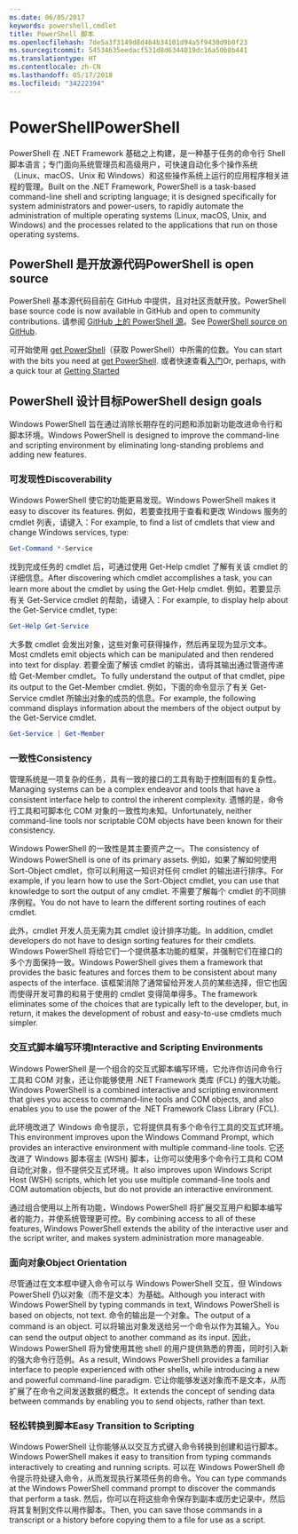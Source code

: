 ```yaml
---
ms.date: 06/05/2017
keywords: powershell,cmdlet
title: PowerShell 脚本
ms.openlocfilehash: 7de5a3f3149d8d464b34101d94a5f9430d9b0f23
ms.sourcegitcommit: 54534635eedacf531d8d6344019dc16a50b8b441
ms.translationtype: HT
ms.contentlocale: zh-CN
ms.lasthandoff: 05/17/2018
ms.locfileid: "34222394"
---
```

# <a name="powershell"></a><span data-ttu-id="f5932-103">PowerShell</span><span class="sxs-lookup"><span data-stu-id="f5932-103">PowerShell</span></span>

<span data-ttu-id="f5932-104">PowerShell 在 .NET Framework 基础之上构建，是一种基于任务的命令行 Shell 脚本语言；专门面向系统管理员和高级用户，可快速自动化多个操作系统（Linux、macOS、Unix 和 Windows）和这些操作系统上运行的应用程序相关进程的管理。</span><span class="sxs-lookup"><span data-stu-id="f5932-104">Built on the .NET Framework, PowerShell is a task-based command-line shell and scripting language; it is designed specifically for system administrators and power-users, to rapidly automate the administration of multiple operating systems (Linux, macOS, Unix, and Windows) and the processes related to the applications that run on those operating systems.</span></span>

## <a name="powershell-is-open-source"></a><span data-ttu-id="f5932-105">PowerShell 是开放源代码</span><span class="sxs-lookup"><span data-stu-id="f5932-105">PowerShell is open source</span></span>

<span data-ttu-id="f5932-106">PowerShell 基本源代码目前在 GitHub 中提供，且对社区贡献开放。</span><span class="sxs-lookup"><span data-stu-id="f5932-106">PowerShell base source code is now available in GitHub and open to community contributions.</span></span> <span data-ttu-id="f5932-107">请参阅 [GitHub 上的 PowerShell 源](https://github.com/powershell/powershell)。</span><span class="sxs-lookup"><span data-stu-id="f5932-107">See [PowerShell source on GitHub](https://github.com/powershell/powershell).</span></span>

<span data-ttu-id="f5932-108">可开始使用 [get PowerShell](https://github.com/PowerShell/PowerShell#get-powershell)（获取 PowerShell）中所需的位数。</span><span class="sxs-lookup"><span data-stu-id="f5932-108">You can start with the bits you need at [get PowerShell](https://github.com/PowerShell/PowerShell#get-powershell).</span></span>
<span data-ttu-id="f5932-109">或者快速查看[入门](https://github.com/PowerShell/PowerShell/blob/master/docs/learning-powershell)</span><span class="sxs-lookup"><span data-stu-id="f5932-109">Or, perhaps, with a quick tour at [Getting Started](https://github.com/PowerShell/PowerShell/blob/master/docs/learning-powershell)</span></span>

## <a name="powershell-design-goals"></a><span data-ttu-id="f5932-110">PowerShell 设计目标</span><span class="sxs-lookup"><span data-stu-id="f5932-110">PowerShell design goals</span></span>
<span data-ttu-id="f5932-111">Windows PowerShell 旨在通过消除长期存在的问题和添加新功能改进命令行和脚本环境。</span><span class="sxs-lookup"><span data-stu-id="f5932-111">Windows PowerShell is designed to improve the command-line and scripting environment by eliminating long-standing problems and adding new features.</span></span>

### <a name="discoverability"></a><span data-ttu-id="f5932-112">可发现性</span><span class="sxs-lookup"><span data-stu-id="f5932-112">Discoverability</span></span>
<span data-ttu-id="f5932-113">Windows PowerShell 使它的功能更易发现。</span><span class="sxs-lookup"><span data-stu-id="f5932-113">Windows PowerShell makes it easy to discover its features.</span></span> <span data-ttu-id="f5932-114">例如，若要查找用于查看和更改 Windows 服务的 cmdlet 列表，请键入：</span><span class="sxs-lookup"><span data-stu-id="f5932-114">For example, to find a list of cmdlets that view and change Windows services, type:</span></span>

```powershell
Get-Command *-Service
```

<span data-ttu-id="f5932-115">找到完成任务的 cmdlet 后，可通过使用 Get-Help cmdlet 了解有关该 cmdlet 的详细信息。</span><span class="sxs-lookup"><span data-stu-id="f5932-115">After discovering which cmdlet accomplishes a task, you can learn more about the cmdlet by using the Get-Help cmdlet.</span></span> <span data-ttu-id="f5932-116">例如，若要显示有关 Get-Service cmdlet 的帮助，请键入：</span><span class="sxs-lookup"><span data-stu-id="f5932-116">For example, to display help about the Get-Service cmdlet, type:</span></span>

```powershell
Get-Help Get-Service
```
<span data-ttu-id="f5932-117">大多数 cmdlet 会发出对象，这些对象可获得操作，然后再呈现为显示文本。</span><span class="sxs-lookup"><span data-stu-id="f5932-117">Most cmdlets emit objects which can be manipulated and then rendered into text for display.</span></span> <span data-ttu-id="f5932-118">若要全面了解该 cmdlet 的输出，请将其输出通过管道传递给 Get-Member cmdlet。</span><span class="sxs-lookup"><span data-stu-id="f5932-118">To fully understand the output of that cmdlet, pipe its output to the Get-Member cmdlet.</span></span> <span data-ttu-id="f5932-119">例如，下面的命令显示了有关 Get-Service cmdlet 所输出对象的成员的信息。</span><span class="sxs-lookup"><span data-stu-id="f5932-119">For example, the following command displays information about the members of the object output by the Get-Service cmdlet.</span></span>

```powershell
Get-Service | Get-Member
```

### <a name="consistency"></a><span data-ttu-id="f5932-120">一致性</span><span class="sxs-lookup"><span data-stu-id="f5932-120">Consistency</span></span>
<span data-ttu-id="f5932-121">管理系统是一项复杂的任务，具有一致的接口的工具有助于控制固有的复杂性。</span><span class="sxs-lookup"><span data-stu-id="f5932-121">Managing systems can be a complex endeavor and tools that have a consistent interface help to control the inherent complexity.</span></span> <span data-ttu-id="f5932-122">遗憾的是，命令行工具和可脚本化 COM 对象的一致性均未知。</span><span class="sxs-lookup"><span data-stu-id="f5932-122">Unfortunately, neither command-line tools nor scriptable COM objects have been known for their consistency.</span></span>

<span data-ttu-id="f5932-123">Windows PowerShell 的一致性是其主要资产之一。</span><span class="sxs-lookup"><span data-stu-id="f5932-123">The consistency of Windows PowerShell is one of its primary assets.</span></span> <span data-ttu-id="f5932-124">例如，如果了解如何使用 Sort-Object cmdlet，你可以利用这一知识对任何 cmdlet 的输出进行排序。</span><span class="sxs-lookup"><span data-stu-id="f5932-124">For example, if you learn how to use the Sort-Object cmdlet, you can use that knowledge to sort the output of any cmdlet.</span></span> <span data-ttu-id="f5932-125">不需要了解每个 cmdlet 的不同排序例程。</span><span class="sxs-lookup"><span data-stu-id="f5932-125">You do not have to learn the different sorting routines of each cmdlet.</span></span>

<span data-ttu-id="f5932-126">此外，cmdlet 开发人员无需为其 cmdlet 设计排序功能。</span><span class="sxs-lookup"><span data-stu-id="f5932-126">In addition, cmdlet developers do not have to design sorting features for their cmdlets.</span></span> <span data-ttu-id="f5932-127">Windows PowerShell 将给它们一个提供基本功能的框架，并强制它们在接口的多个方面保持一致。</span><span class="sxs-lookup"><span data-stu-id="f5932-127">Windows PowerShell gives them a framework that provides the basic features and forces them to be consistent about many aspects of the interface.</span></span> <span data-ttu-id="f5932-128">该框架消除了通常留给开发人员的某些选择，但它也因而使得开发可靠的和易于使用的 cmdlet 变得简单得多。</span><span class="sxs-lookup"><span data-stu-id="f5932-128">The framework eliminates some of the choices that are typically left to the developer, but, in return, it makes the development of robust and easy-to-use cmdlets much simpler.</span></span>

### <a name="interactive-and-scripting-environments"></a><span data-ttu-id="f5932-129">交互式脚本编写环境</span><span class="sxs-lookup"><span data-stu-id="f5932-129">Interactive and Scripting Environments</span></span>
<span data-ttu-id="f5932-130">Windows PowerShell 是一个组合的交互式脚本编写环境，它允许你访问命令行工具和 COM 对象，还让你能够使用 .NET Framework 类库 (FCL) 的强大功能。</span><span class="sxs-lookup"><span data-stu-id="f5932-130">Windows PowerShell is a combined interactive and scripting environment that gives you access to command-line tools and COM objects, and also enables you to use the power of the .NET Framework Class Library (FCL).</span></span>

<span data-ttu-id="f5932-131">此环境改进了 Windows 命令提示，它将提供具有多个命令行工具的交互式环境。</span><span class="sxs-lookup"><span data-stu-id="f5932-131">This environment improves upon the Windows Command Prompt, which provides an interactive environment with multiple command-line tools.</span></span> <span data-ttu-id="f5932-132">它还改进了 Windows 脚本宿主 (WSH) 脚本，让你可以使用多个命令行工具和 COM 自动化对象，但不提供交互式环境。</span><span class="sxs-lookup"><span data-stu-id="f5932-132">It also improves upon Windows Script Host (WSH) scripts, which let you use multiple command-line tools and COM automation objects, but do not provide an interactive environment.</span></span>

<span data-ttu-id="f5932-133">通过组合使用以上所有功能，Windows PowerShell 将扩展交互用户和脚本编写者的能力，并使系统管理更可控。</span><span class="sxs-lookup"><span data-stu-id="f5932-133">By combining access to all of these features, Windows PowerShell extends the ability of the interactive user and the script writer, and makes system administration more manageable.</span></span>

### <a name="object-orientation"></a><span data-ttu-id="f5932-134">面向对象</span><span class="sxs-lookup"><span data-stu-id="f5932-134">Object Orientation</span></span>
<span data-ttu-id="f5932-135">尽管通过在文本框中键入命令可以与 Windows PowerShell 交互，但 Windows PowerShell 仍以对象（而不是文本）为基础。</span><span class="sxs-lookup"><span data-stu-id="f5932-135">Although you interact with Windows PowerShell by typing commands in text, Windows PowerShell is based on objects, not text.</span></span> <span data-ttu-id="f5932-136">命令的输出是一个对象。</span><span class="sxs-lookup"><span data-stu-id="f5932-136">The output of a command is an object.</span></span> <span data-ttu-id="f5932-137">可以将输出对象发送给另一个命令以作为其输入。</span><span class="sxs-lookup"><span data-stu-id="f5932-137">You can send the output object to another command as its input.</span></span> <span data-ttu-id="f5932-138">因此，Windows PowerShell 将为曾使用其他 shell 的用户提供熟悉的界面，同时引入新的强大命令行范例。</span><span class="sxs-lookup"><span data-stu-id="f5932-138">As a result, Windows PowerShell provides a familiar interface to people experienced with other shells, while introducing a new and powerful command-line paradigm.</span></span> <span data-ttu-id="f5932-139">它让你能够发送对象而不是文本，从而扩展了在命令之间发送数据的概念。</span><span class="sxs-lookup"><span data-stu-id="f5932-139">It extends the concept of sending data between commands by enabling you to send objects, rather than text.</span></span>

### <a name="easy-transition-to-scripting"></a><span data-ttu-id="f5932-140">轻松转换到脚本</span><span class="sxs-lookup"><span data-stu-id="f5932-140">Easy Transition to Scripting</span></span>
<span data-ttu-id="f5932-141">Windows PowerShell 让你能够从以交互方式键入命令转换到创建和运行脚本。</span><span class="sxs-lookup"><span data-stu-id="f5932-141">Windows PowerShell makes it easy to transition from typing commands interactively to creating and running scripts.</span></span> <span data-ttu-id="f5932-142">可以在 Windows PowerShell 命令提示符处键入命令，从而发现执行某项任务的命令。</span><span class="sxs-lookup"><span data-stu-id="f5932-142">You can type commands at the Windows PowerShell command prompt to discover the commands that perform a task.</span></span> <span data-ttu-id="f5932-143">然后，你可以在将这些命令保存到副本或历史记录中，然后将其复制到文件以用作脚本。</span><span class="sxs-lookup"><span data-stu-id="f5932-143">Then, you can save those commands in a transcript or a history before copying them to a file for use as a script.</span></span>
